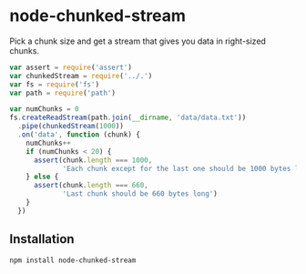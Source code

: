 node-chunked-stream
===================

Pick a chunk size and get a stream that gives you data in right-sized chunks.

```javascript
var assert = require('assert')
var chunkedStream = require('../.')
var fs = require('fs')
var path = require('path')

var numChunks = 0
fs.createReadStream(path.join(__dirname, 'data/data.txt'))
  .pipe(chunkedStream(1000))
  .on('data', function (chunk) {
    numChunks++
    if (numChunks < 20) {
      assert(chunk.length === 1000,
             'Each chunk except for the last one should be 1000 bytes long')
    } else {
      assert(chunk.length === 660,
             'Last chunk should be 660 bytes long')
    }
  })
```

Installation
------------

`npm install node-chunked-stream`